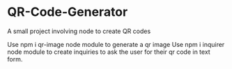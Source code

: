 # QR-Code-Generator
A small project involving node to create QR codes

Use npm i qr-image node module to generate a qr image
Use npm i inquirer node module to create inquiries to ask the user for their qr code in text form.

